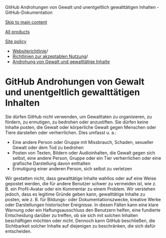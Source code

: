 GitHub Androhungen von Gewalt und unentgeltlich gewalttätigen Inhalten - GitHub-Dokumentation

[Skip to main content](#main-content)

[All products](/de)

[Site policy](/site-policy)

* [Websiterichtlinie](/de/site-policy)/
* [Richtlinien zur akzeptablen Nutzung](/de/site-policy/acceptable-use-policies)/
* [Androhung von Gewalt und gewalttätige Inhalte](/de/site-policy/acceptable-use-policies/github-threats-of-violence-and-gratuitously-violent-content)

GitHub Androhungen von Gewalt und unentgeltlich gewalttätigen Inhalten
==========

Sie dürfen GitHub nicht verwenden, um Gewalttaten zu organisieren, zu fördern, zu ermutigen, zu bedrohen oder anzustiften. Sie dürfen keine Inhalte posten, die Gewalt oder körperliche Gewalt gegen Menschen oder Tiere darstellen oder verherrlichen. Dies umfasst u. a.:

* Eine andere Person oder Gruppe mit Missbrauch, Schaden, sexueller Gewalt oder dem Tod zu bedrohen
* Posten von Texten, Bildern oder Audioinhalten, die Gewalt gegen sich selbst, eine andere Person, Gruppe oder ein Tier verherrlichen oder eine grafische Darstellung davon enthalten
* Ermutigung einer anderen Person, sich selbst zu verletzen

Wir gestatten nicht, dass gewalttätige Inhalte wahllos oder auf eine Weise gepostet werden, die für andere Benutzer schwer zu vermeiden ist, wie z. B. ein Profil-Avatar oder ein Kommentar zu einem Problem. Wir verstehen jedoch, dass es legitime Gründe geben kann, gewalttätige Inhalte zu posten, wie z. B. für Bildungs- oder Dokumentationszwecke, kreative Werke oder Darstellungen historischer Ereignisse. In diesen Fällen kann eine klare Warnung oder ein Haftungsausschluss den Benutzern helfen, eine fundierte Entscheidung darüber zu treffen, ob sie sich mit solchen Inhalten beschäftigen möchten oder nicht. Dennoch kann GitHub beschließen, die Sichtbarkeit solcher Inhalte auf diejenigen zu beschränken, die sich dafür entscheiden.
